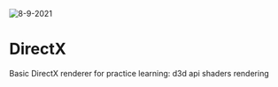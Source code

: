 ![8-9-2021](https://user-images.githubusercontent.com/28609572/129431347-ba0eef43-33f6-4da6-898b-7824f0f4504f.PNG)
# DirectX
Basic DirectX renderer for practice learning:
  d3d api
  shaders
  rendering

